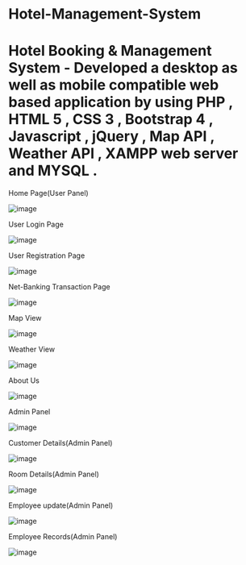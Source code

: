 # Hotel-Management-System
# Hotel Booking & Management System - Developed a desktop as well as mobile compatible web based application by using PHP , HTML 5 , CSS 3 , Bootstrap 4 , Javascript , jQuery , Map API , Weather API , XAMPP web server and MYSQL .

Home Page(User Panel)

![image](https://user-images.githubusercontent.com/78254615/147803074-5a7bd075-addb-44d7-955b-a81fbb67ec59.png)

User Login Page

![image](https://user-images.githubusercontent.com/78254615/147803100-33903347-a21a-49b6-8bb5-61a2a2521150.png)

User Registration Page

![image](https://user-images.githubusercontent.com/78254615/147803034-61637778-494d-4e50-add9-fedc67882215.png)

Net-Banking Transaction Page

![image](https://user-images.githubusercontent.com/78254615/147803114-9fd72304-bf07-4705-a17b-ed1a717fc44f.png)

Map View

![image](https://user-images.githubusercontent.com/78254615/147803130-1ab33d65-c10d-4db9-9314-2767592b37df.png)

Weather View

![image](https://user-images.githubusercontent.com/78254615/147803141-2d91e857-3b49-41d5-b911-abf1e68243bf.png)

About Us

![image](https://user-images.githubusercontent.com/78254615/147803152-67b4aed4-afd9-490c-a65b-299a39ad32fd.png)

Admin Panel

![image](https://user-images.githubusercontent.com/78254615/147803168-fcb9b05b-a155-494a-8033-8223c43b4a08.png)

Customer Details(Admin Panel)

![image](https://user-images.githubusercontent.com/78254615/147803177-441cd01a-d5d4-436d-8456-1bcbec6aaab4.png)

Room Details(Admin Panel)

![image](https://user-images.githubusercontent.com/78254615/147803187-f4e65694-ee4b-405e-9910-2b194a29b89a.png)

Employee update(Admin Panel)

![image](https://user-images.githubusercontent.com/78254615/147803204-ac115094-1d6b-44f3-af50-0d13c1681b9e.png)

Employee Records(Admin Panel)

![image](https://user-images.githubusercontent.com/78254615/147803217-c74579df-db63-47ba-9c4b-827243c756ee.png)

